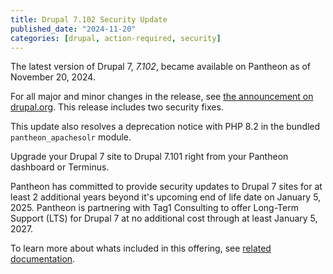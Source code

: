 ```yaml
---
title: Drupal 7.102 Security Update
published_date: "2024-11-20"
categories: [drupal, action-required, security]
---
```


The latest version of Drupal 7, *7.102*, became available on Pantheon as of November 20, 2024.

For all major and minor changes in the release, see [the announcement on drupal.org](https://www.drupal.org/project/drupal/releases/7.102). This release includes two security fixes.

This update also resolves a deprecation notice with PHP 8.2 in the bundled `pantheon_apachesolr` module.

Upgrade your Drupal 7 site to Drupal 7.101 right from your Pantheon dashboard or Terminus.

Pantheon has committed to provide security updates to Drupal 7 sites for at least 2 additional years beyond it's upcoming end of life date on January 5, 2025. Pantheon is partnering with Tag1 Consulting to offer Long-Term Support (LTS) for Drupal 7 at no additional cost through at least January 5, 2027.

To learn more about whats included in this offering, see [related documentation](/supported-drupal/#drupal-7-long-term-support).
